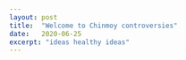 ```yaml
---
layout: post
title:  "Welcome to Chinmoy controversies"
date:   2020-06-25
excerpt: "ideas healthy ideas"
---
```

